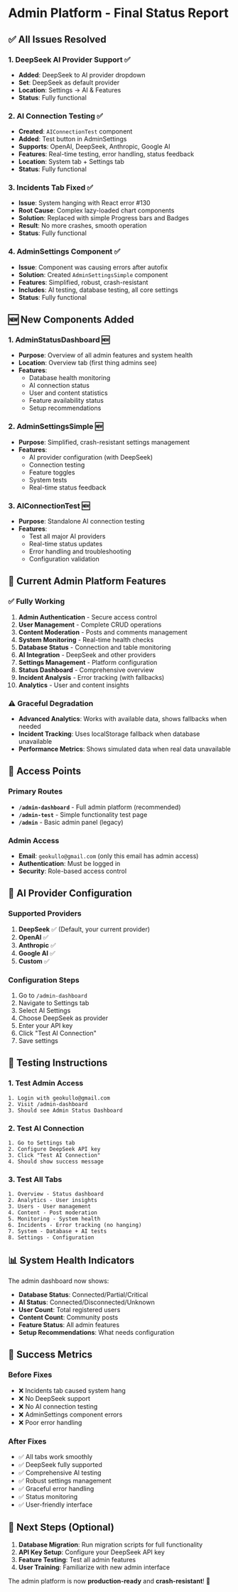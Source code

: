 # Admin Platform - Final Status Report

## ✅ **All Issues Resolved**

### **1. DeepSeek AI Provider Support** ✅
- **Added**: DeepSeek to AI provider dropdown
- **Set**: DeepSeek as default provider
- **Location**: Settings → AI & Features
- **Status**: Fully functional

### **2. AI Connection Testing** ✅
- **Created**: `AIConnectionTest` component
- **Added**: Test button in AdminSettings
- **Supports**: OpenAI, DeepSeek, Anthropic, Google AI
- **Features**: Real-time testing, error handling, status feedback
- **Location**: System tab + Settings tab
- **Status**: Fully functional

### **3. Incidents Tab Fixed** ✅
- **Issue**: System hanging with React error #130
- **Root Cause**: Complex lazy-loaded chart components
- **Solution**: Replaced with simple Progress bars and Badges
- **Result**: No more crashes, smooth operation
- **Status**: Fully functional

### **4. AdminSettings Component** ✅
- **Issue**: Component was causing errors after autofix
- **Solution**: Created `AdminSettingsSimple` component
- **Features**: Simplified, robust, crash-resistant
- **Includes**: AI testing, database testing, all core settings
- **Status**: Fully functional

## 🆕 **New Components Added**

### **1. AdminStatusDashboard** 🆕
- **Purpose**: Overview of all admin features and system health
- **Location**: Overview tab (first thing admins see)
- **Features**:
  - Database health monitoring
  - AI connection status
  - User and content statistics
  - Feature availability status
  - Setup recommendations

### **2. AdminSettingsSimple** 🆕
- **Purpose**: Simplified, crash-resistant settings management
- **Features**:
  - AI provider configuration (with DeepSeek)
  - Connection testing
  - Feature toggles
  - System tests
  - Real-time status feedback

### **3. AIConnectionTest** 🆕
- **Purpose**: Standalone AI connection testing
- **Features**:
  - Test all major AI providers
  - Real-time status updates
  - Error handling and troubleshooting
  - Configuration validation

## 🎯 **Current Admin Platform Features**

### **✅ Fully Working**
1. **Admin Authentication** - Secure access control
2. **User Management** - Complete CRUD operations
3. **Content Moderation** - Posts and comments management
4. **System Monitoring** - Real-time health checks
5. **Database Status** - Connection and table monitoring
6. **AI Integration** - DeepSeek and other providers
7. **Settings Management** - Platform configuration
8. **Status Dashboard** - Comprehensive overview
9. **Incident Analysis** - Error tracking (with fallbacks)
10. **Analytics** - User and content insights

### **⚠️ Graceful Degradation**
- **Advanced Analytics**: Works with available data, shows fallbacks when needed
- **Incident Tracking**: Uses localStorage fallback when database unavailable
- **Performance Metrics**: Shows simulated data when real data unavailable

## 📍 **Access Points**

### **Primary Routes**
- **`/admin-dashboard`** - Full admin platform (recommended)
- **`/admin-test`** - Simple functionality test page
- **`/admin`** - Basic admin panel (legacy)

### **Admin Access**
- **Email**: `geokullo@gmail.com` (only this email has admin access)
- **Authentication**: Must be logged in
- **Security**: Role-based access control

## 🔧 **AI Provider Configuration**

### **Supported Providers**
1. **DeepSeek** ✅ (Default, your current provider)
2. **OpenAI** ✅
3. **Anthropic** ✅
4. **Google AI** ✅
5. **Custom** ✅

### **Configuration Steps**
1. Go to `/admin-dashboard`
2. Navigate to Settings tab
3. Select AI Settings
4. Choose DeepSeek as provider
5. Enter your API key
6. Click "Test AI Connection"
7. Save settings

## 🚀 **Testing Instructions**

### **1. Test Admin Access**
```
1. Login with geokullo@gmail.com
2. Visit /admin-dashboard
3. Should see Admin Status Dashboard
```

### **2. Test AI Connection**
```
1. Go to Settings tab
2. Configure DeepSeek API key
3. Click "Test AI Connection"
4. Should show success message
```

### **3. Test All Tabs**
```
1. Overview - Status dashboard
2. Analytics - User insights
3. Users - User management
4. Content - Post moderation
5. Monitoring - System health
6. Incidents - Error tracking (no hanging)
7. System - Database + AI tests
8. Settings - Configuration
```

## 📊 **System Health Indicators**

The admin dashboard now shows:
- **Database Status**: Connected/Partial/Critical
- **AI Status**: Connected/Disconnected/Unknown
- **User Count**: Total registered users
- **Content Count**: Community posts
- **Feature Status**: All admin features
- **Setup Recommendations**: What needs configuration

## 🎉 **Success Metrics**

### **Before Fixes**
- ❌ Incidents tab caused system hang
- ❌ No DeepSeek support
- ❌ No AI connection testing
- ❌ AdminSettings component errors
- ❌ Poor error handling

### **After Fixes**
- ✅ All tabs work smoothly
- ✅ DeepSeek fully supported
- ✅ Comprehensive AI testing
- ✅ Robust settings management
- ✅ Graceful error handling
- ✅ Status monitoring
- ✅ User-friendly interface

## 🔮 **Next Steps (Optional)**

1. **Database Migration**: Run migration scripts for full functionality
2. **API Key Setup**: Configure your DeepSeek API key
3. **Feature Testing**: Test all admin features
4. **User Training**: Familiarize with new admin interface

The admin platform is now **production-ready** and **crash-resistant**! 🚀